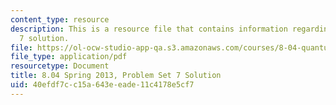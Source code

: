 ```yaml
---
content_type: resource
description: This is a resource file that contains information regarding problem set
  7 solution.
file: https://ol-ocw-studio-app-qa.s3.amazonaws.com/courses/8-04-quantum-physics-i-spring-2013/40efdf7cc15a643eeade11c4178e5cf7_MIT8_04S13_ps7_sol.pdf
file_type: application/pdf
resourcetype: Document
title: 8.04 Spring 2013, Problem Set 7 Solution
uid: 40efdf7c-c15a-643e-eade-11c4178e5cf7
---
```

